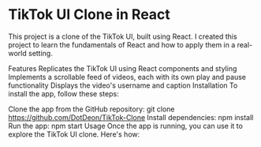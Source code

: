 # TikTok UI Clone in React
This project is a clone of the TikTok UI, built using React. I created this project to learn the fundamentals of React and how to apply them in a real-world setting.

Features
Replicates the TikTok UI using React components and styling
Implements a scrollable feed of videos, each with its own play and pause functionality
Displays the video's username and caption
Installation
To install the app, follow these steps:

Clone the app from the GitHub repository: git clone https://github.com/DotDeon/TikTok-Clone
Install dependencies: npm install
Run the app: npm start
Usage
Once the app is running, you can use it to explore the TikTok UI clone. Here's how:
